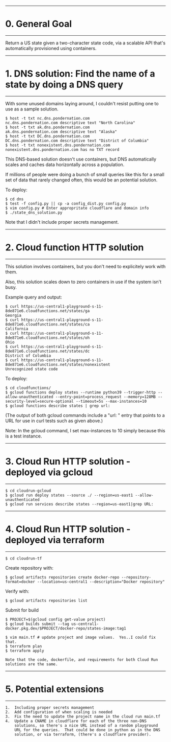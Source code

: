 
------------------
# 0.  General Goal
------------------

Return a US state given a two-character state code, via a scalable API that's automatically provisioned using containers.

------------------------------------------------------------------
# 1.  DNS solution:  Find the name of a state by doing a DNS query
------------------------------------------------------------------

With some unused domains laying around, I couldn't resist putting one
to use as a sample solution.

    $ host -t txt nc.dns.pondernation.com
    nc.dns.pondernation.com descriptive text "North Carolina"
    $ host -t txt ak.dns.pondernation.com
    ak.dns.pondernation.com descriptive text "Alaska"
    $ host -t txt DC.dns.pondernation.com
    DC.dns.pondernation.com descriptive text "District of Columbia"
    $ host -t txt nonexistent.dns.pondernation.com
    nonexistent.dns.pondernation.com has no TXT record

This DNS-based solution doesn't use containers, but DNS automatically scales
and caches data horizontally across a population.

If millions of people were doing a bunch of small queries like this
for a small set of data that rarely changed often, this would be an potential
solution.

To deploy:

    $ cd dns
    $ test -f config.py || cp -a config_dist.py config.py
    $ vim config.py # Enter appropritate cloudflare and domain info
    $ ./state_dns_solution.py

Note that I didn't include proper secrets management.

----------------------------------
# 2.  Cloud function HTTP solution
----------------------------------

This solution involves containers, but you don't need to explicitely work with them.

Also, this solution scales down to zero containers in use if the system isn't busy.

Example query and output:

    $ curl https://us-central1-playground-s-11-8de871e6.cloudfunctions.net/states/ga
    Georgia
    $ curl https://us-central1-playground-s-11-8de871e6.cloudfunctions.net/states/ca
    California
    $ curl https://us-central1-playground-s-11-8de871e6.cloudfunctions.net/states/oh
    Ohio
    $ curl https://us-central1-playground-s-11-8de871e6.cloudfunctions.net/states/dc
    District of Columbia
    $ curl https://us-central1-playground-s-11-8de871e6.cloudfunctions.net/states/nonexistent
    Unrecognized state code

To deploy:

    $ cd cloudfunctions/
    $ gcloud functions deploy states --runtime python39 --trigger-http --allow-unauthenticated --entry-point=process_request --memory=128MB --security-level=secure-optional --timeout=5s --max-instances=10
    $ gcloud functions describe states | grep url:

(The output of both gcloud commands include a "url: " entry that points to
a URL for use in curl tests such as given above.)

Note:  In the gcloud command, I set max-instances to 10 simply because this is a test instance.

---------------------------------------------------
# 3.  Cloud Run HTTP solution - deployed via gcloud
---------------------------------------------------

    $ cd cloudrun-gcloud
    $ gcloud run deploy states --source ./ --region=us-east1 --allow-unauthenticated
    $ gcloud run services describe states --region=us-east1|grep URL:

------------------------------------------------------
# 4.  Cloud Run HTTP solution - deployed via terraform
------------------------------------------------------

    $ cd cloudrun-tf

Create repository with:

    $ gcloud artifacts repositories create docker-repo --repository-format=docker --location=us-central1 --description="Docker repository"

Verify with:

    $ gcloud artifacts repositories list

Submit for build

    $ PROJECT=$(gcloud config get-value project)
    $ gcloud builds submit --tag us-central1-docker.pkg.dev/$PROJECT/docker-repo/states-image:tag1

    $ vim main.tf # update project and image values.  Yes..I could fix that.
    $ terraform plan
    $ terraform apply

    Note that the code, dockerfile, and requirements for both Cloud Run solutions are the same.

--------------------------
# 5.  Potential extensions
--------------------------

    1.  Including proper secrets management
    2.  Add configuration of when scaling is needed
    3.  Fix the need to update the project name in the cloud run main.tf
    4.  Update a CNAME in cloudflare for each of the three non-DNS
        solutions, so there's a nice URL instead of a random playground
        URL for the queries.  That could be done in python as in the DNS
        solution, or via terraform, (there's a cloudflare provider).
        

